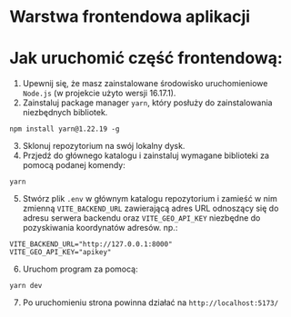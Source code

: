 # Warstwa frontendowa aplikacji

# Jak uruchomić część frontendową:
1. Upewnij się, że masz zainstalowane środowisko uruchomieniowe `Node.js` (w projekcie użyto wersji 16.17.1).
2. Zainstaluj package manager `yarn`, który posłuży do zainstalowania niezbędnych bibliotek.
```
npm install yarn@1.22.19 -g
```
3. Sklonuj repozytorium na swój lokalny dysk.
4. Przjedź do głównego katalogu i zainstaluj wymagane biblioteki za pomocą podanej komendy:
```
yarn
```
5. Stwórz plik `.env` w głównym katalogu repozytorium i zamieść w nim zmienną `VITE_BACKEND_URL` zawierającą adres URL odnoszący się do adresu serwera backendu oraz `VITE_GEO_API_KEY` niezbędne do pozyskiwania koordynatów adresów.
np.:
```
VITE_BACKEND_URL="http://127.0.0.1:8000"
VITE_GEO_API_KEY="apikey"
```
6. Uruchom program za pomocą:
```
yarn dev
```
7. Po uruchomieniu strona powinna działać na `http://localhost:5173/`